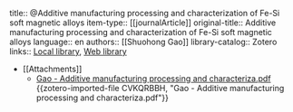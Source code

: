 title:: @Additive manufacturing processing and characterization of Fe-Si soft magnetic alloys
item-type:: [[journalArticle]]
original-title:: Additive manufacturing processing and characterization of Fe-Si soft magnetic alloys
language:: en
authors:: [[Shuohong Gao]]
library-catalog:: Zotero
links:: [Local library](zotero://select/library/items/FY59E3GI), [Web library](https://www.zotero.org/users/9628799/items/FY59E3GI)

- [[Attachments]]
	- [Gao - Additive manufacturing processing and characteriza.pdf](zotero://select/library/items/CVKQRBBH) {{zotero-imported-file CVKQRBBH, "Gao - Additive manufacturing processing and characteriza.pdf"}}